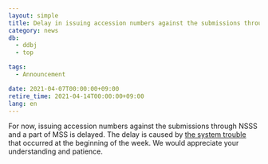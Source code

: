 ```yaml
---
layout: simple
title: Delay in issuing accession numbers against the submissions through NSSS and a part of MSS
category: news
db:
  - ddbj
  - top

tags:
  - Announcement

date: 2021-04-07T00:00:00+09:00
retire_time: 2021-04-14T00:00:00+09:00
lang: en
---
```


For now, issuing accession numbers against the submissions through NSSS and a part of MSS is delayed. The delay is caused by [the system trouble](https://www.ddbj.nig.ac.jp/news/en/2021-04-06_2-e.html) that occurred at the beginning of the week. We would appreciate your understanding and patience.